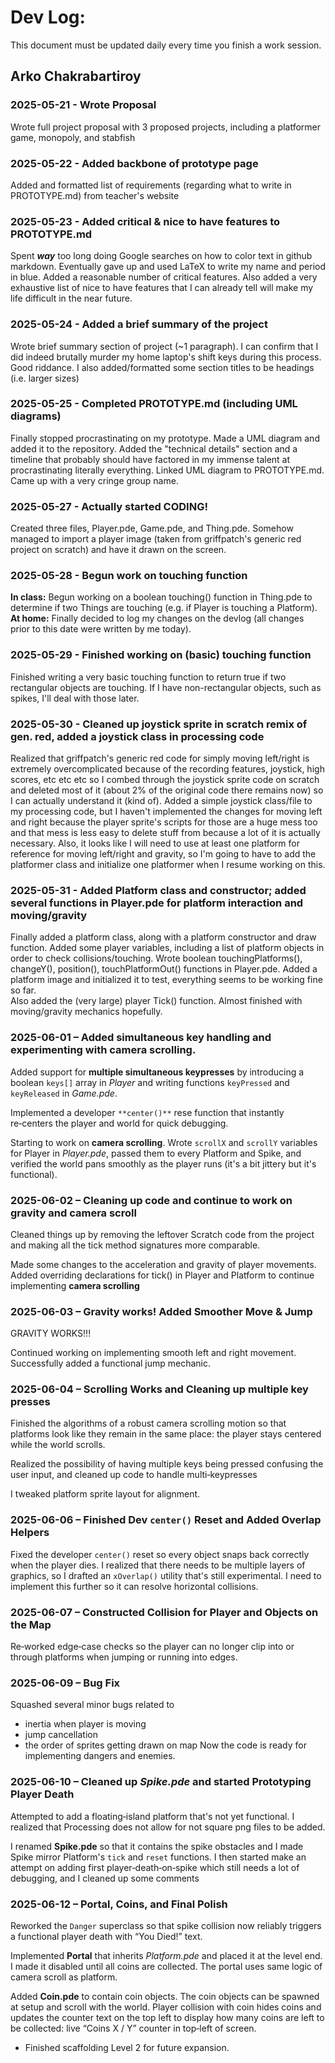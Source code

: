 # Dev Log:

This document must be updated daily every time you finish a work session.

## Arko Chakrabartiroy

### 2025-05-21 - Wrote Proposal

[](https://github.com/Stuycs-K/finalprojectapcs-3-chakrabartiroy-arko/blob/main/DEVLOG-dave.md#2025-05-21---wrote-proposal)

Wrote full project proposal with 3 proposed projects, including a platformer game, monopoly, and stabfish

### 2025-05-22 - Added backbone of prototype page

[](https://github.com/Stuycs-K/finalprojectapcs-3-chakrabartiroy-arko/blob/main/DEVLOG-dave.md#2025-05-22---added-backbone-of-prototype-page)

Added and formatted list of requirements (regarding what to write in PROTOTYPE.md) from teacher's website

### 2025-05-23 - Added critical & nice to have features to PROTOTYPE.md

[](https://github.com/Stuycs-K/finalprojectapcs-3-chakrabartiroy-arko/blob/main/DEVLOG-dave.md#2025-05-23---added-critical--nice-to-have-features-to-prototypemd)

Spent _**way**_ too long doing Google searches on how to color text in github markdown. Eventually gave up and used LaTeX to write my name and period in blue. Added a reasonable number of critical features. Also added a very exhaustive list of nice to have features that I can already tell will make my life difficult in the near future.

### 2025-05-24 - Added a brief summary of the project

[](https://github.com/Stuycs-K/finalprojectapcs-3-chakrabartiroy-arko/blob/main/DEVLOG-dave.md#2025-05-24---added-a-brief-summary-of-the-project)

Wrote brief summary section of project (~1 paragraph). I can confirm that I did indeed brutally murder my home laptop's shift keys during this process. Good riddance. I also added/formatted some section titles to be headings (i.e. larger sizes)

### 2025-05-25 - Completed PROTOTYPE.md (including UML diagrams)

[](https://github.com/Stuycs-K/finalprojectapcs-3-chakrabartiroy-arko/blob/main/DEVLOG-dave.md#2025-05-25---completed-prototypemd-including-uml-diagrams)

Finally stopped procrastinating on my prototype. Made a UML diagram and added it to the repository. Added the "technical details" section and a timeline that probably should have factored in my immense talent at procrastinating literally everything. Linked UML diagram to PROTOTYPE.md. Came up with a very cringe group name.

### 2025-05-27 - Actually started CODING!

[](https://github.com/Stuycs-K/finalprojectapcs-3-chakrabartiroy-arko/blob/main/DEVLOG-dave.md#2025-05-27---actually-started-coding)

Created three files, Player.pde, Game.pde, and Thing.pde. Somehow managed to import a player image (taken from griffpatch's generic red project on scratch) and have it drawn on the screen.

### 2025-05-28 - Begun work on touching function

[](https://github.com/Stuycs-K/finalprojectapcs-3-chakrabartiroy-arko/blob/main/DEVLOG-dave.md#2025-05-28---begun-work-on-touching-function)

**In class:** Begun working on a boolean touching() function in Thing.pde to determine if two Things are touching (e.g. if Player is touching a Platform).  
**At home:** Finally decided to log my changes on the devlog (all changes prior to this date were written by me today).

### 2025-05-29 - Finished working on (basic) touching function

[](https://github.com/Stuycs-K/finalprojectapcs-3-chakrabartiroy-arko/blob/main/DEVLOG-dave.md#2025-05-29---finished-working-on-basic-touching-function)

Finished writing a very basic touching function to return true if two rectangular objects are touching. If I have non-rectangular objects, such as spikes, I'll deal with those later.

### 2025-05-30 - Cleaned up joystick sprite in scratch remix of gen. red, added a joystick class in processing code

[](https://github.com/Stuycs-K/finalprojectapcs-3-chakrabartiroy-arko/blob/main/DEVLOG-dave.md#2025-05-30---cleaned-up-joystick-sprite-in-scratch-remix-of-gen-red-added-a-joystick-class-in-processing-code)

Realized that griffpatch's generic red code for simply moving left/right is extremely overcomplicated because of the recording features, joystick, high scores, etc etc etc so I combed through the joystick sprite code on scratch and deleted most of it (about 2% of the original code there remains now) so I can actually understand it (kind of). Added a simple joystick class/file to my processing code, but I haven't implemented the changes for moving left and right because the player sprite's scripts for those are a huge mess too and that mess is less easy to delete stuff from because a lot of it is actually necessary. Also, it looks like I will need to use at least one platform for reference for moving left/right and gravity, so I'm going to have to add the platformer class and initialize one platformer when I resume working on this.

### 2025-05-31 - Added Platform class and constructor; added several functions in Player.pde for platform interaction and moving/gravity

[](https://github.com/Stuycs-K/finalprojectapcs-3-chakrabartiroy-arko/blob/main/DEVLOG-dave.md#2025-05-31---added-platform-class-and-constructor-added-several-functions-in-playerpde-for-platform-interaction-and-movinggravity)

Finally added a platform class, along with a platform constructor and draw function. Added some player variables, including a list of platform objects in order to check collisions/touching. Wrote boolean touchingPlatforms(), changeY(), position(), touchPlatformOut() functions in Player.pde. Added a platform image and initialized it to test, everything seems to be working fine so far.  
Also added the (very large) player Tick() function. Almost finished with moving/gravity mechanics hopefully.

### 2025-06-01 – Added simultaneous key handling and experimenting with camera scrolling.

Added support for **multiple simultaneous keypresses** by introducing a boolean `keys[]` array in _Player_ and writing functions `keyPressed` and `keyReleased` in _Game.pde_. 

Implemented a developer `**center()**` rese function that instantly re‑centers the player and world for quick debugging. 

Starting to work on **camera scrolling**.  Wrote `scrollX` and `scrollY` variables for Player in _Player.pde_, passed them to every Platform and Spike, and verified the world pans smoothly as the player runs (it's a bit jittery but it's functional).

### 2025-06-02 – Cleaning up code and continue to work on gravity and camera scroll

Cleaned things up by removing the leftover Scratch code from the project and making all the tick method signatures more comparable. 

Made some changes to the acceleration and gravity of player movements.
Added overriding declarations for tick() in Player and Platform to continue implementing **camera scrolling**

### 2025-06-03 – Gravity works! Added Smoother Move & Jump

GRAVITY WORKS!!! 

Continued working on implementing smooth left and right movement. Successfully added  a functional jump mechanic.

### 2025-06-04 –  Scrolling Works and Cleaning up multiple key presses

Finished the algorithms of a robust camera scrolling motion so that platforms look like they remain in the same place: the player stays centered while the world scrolls. 

Realized the possibility of having multiple keys being pressed confusing the user input, and cleaned up code to handle multi‑keypresses

I tweaked platform sprite layout for alignment.

### 2025-06-06 – Finished Dev `center()` Reset and Added Overlap Helpers

Fixed the developer `center()` reset so every object snaps back correctly when the player dies. I realized that there needs to be multiple layers of graphics, so I drafted an `xOverlap()` utility that's still experimental. I need to implement this further so it can resolve horizontal collisions.

### 2025-06-07 – Constructed Collision for Player and Objects on the Map
Re‑worked edge‑case checks so the player can no longer clip into or through platforms when jumping or running into edges.

### 2025-06-09 – Bug Fix
Squashed several minor bugs related to 
- inertia when player is moving
- jump cancellation
- the order of sprites getting drawn on map
Now the code is ready for implementing dangers and enemies.

### 2025-06-10 – Cleaned up _Spike.pde_ and started Prototyping Player Death 
Attempted to add a floating‑island platform that's not yet functional. I realized that Processing does not allow for not square png files to be added.

I renamed **Spike.pde** so that it contains the spike obstacles and I made Spike mirror Platform's `tick` and `reset` functions. I then started make an attempt on adding first player‑death‑on‑spike which still needs a lot of debugging, and I cleaned up some comments

### 2025-06-12 – Portal, Coins, and Final Polish
Reworked the `Danger` superclass so that spike collision now reliably triggers a functional player death with “You Died!” text.
    
Implemented **Portal** that inherits _Platform.pde_ and placed it at the level end. I made it disabled until all coins are collected. The portal uses same logic of camera scroll as platform.
    
Added **Coin.pde** to contain coin objects.  The coin objects can be spawned at setup and scroll with the world. Player collision with coin hides coins and updates the counter text on the top left to display how many coins are left to be collected: live “Coins X / Y” counter in top‑left of screen.
    
- Finished scaffolding Level 2 for future expansion.

